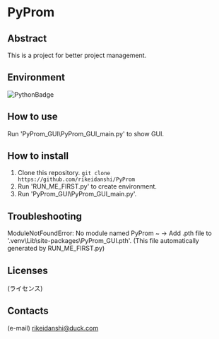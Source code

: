 # PyProm
## Abstract
This is a project for better project management.  
## Environment
![PythonBadge](https://img.shields.io/badge/Python-3.10-%3776AB?logo=python)  
## How to use
Run 'PyProm_GUI\PyProm_GUI_main.py' to show GUI.  
## How to install
1. Clone this repository. `git clone https://github.com/rikeidanshi/PyProm`  
2. Run 'RUN_ME_FIRST.py' to create environment.
3. Run 'PyProm_GUI\PyProm_GUI_main.py'.  
## Troubleshooting
ModuleNotFoundError: No module named PyProm ~
-> Add .pth file to '.venv\Lib\site-packages\PyProm_GUI.pth'. (This file automatically generated by RUN_ME_FIRST.py)  
## Licenses
(ライセンス)
## Contacts
(e-mail) rikeidanshi@duck.com


